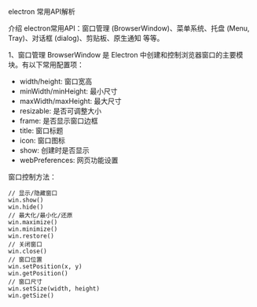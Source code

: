 electron 常用API解析

介绍 electron常用API：窗口管理 (BrowserWindow)、菜单系统、托盘 (Menu, Tray)、对话框 (dialog)、剪贴板、原生通知 等等。

1、窗口管理 BrowserWindow 是 Electron 中创建和控制浏览器窗口的主要模块。有以下常用配置项：
- width/height: 窗口宽高
- minWidth/minHeight: 最小尺寸
- maxWidth/maxHeight: 最大尺寸
- resizable: 是否可调整大小
- frame: 是否显示窗口边框
- title: 窗口标题
- icon: 窗口图标
- show: 创建时是否显示
- webPreferences: 网页功能设置

窗口控制方法：
```
// 显示/隐藏窗口
win.show()
win.hide()
// 最大化/最小化/还原
win.maximize()
win.minimize()
win.restore()
// 关闭窗口
win.close()
// 窗口位置
win.setPosition(x, y)
win.getPosition()
// 窗口尺寸
win.setSize(width, height)
win.getSize()
```
